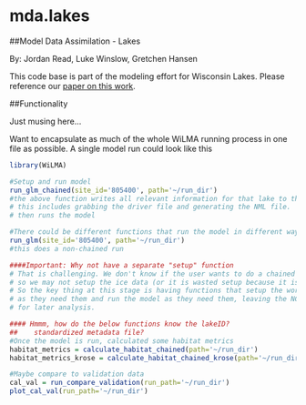 mda.lakes
=====
##Model Data Assimilation - Lakes

By: Jordan Read, Luke Winslow, Gretchen Hansen

This code base is part of the modeling effort for Wisconsin Lakes. 
Please reference our [paper on this work](http://dx.doi.org/10.1016/j.ecolmodel.2014.07.029). 

##Functionality

Just musing here...

Want to encapsulate as much of the whole WiLMA running process in one file as possible. A single model run could look like this

```R
library(WiLMA) 

#Setup and run model
run_glm_chained(site_id='805400', path='~/run_dir')
#the above function writes all relevant information for that lake to the directory
# this includes grabbing the driver file and generating the NML file.
# then runs the model

#There could be different functions that run the model in different ways
run_glm(site_id='805400', path='~/run_dir')
#this does a non-chained run

####Important: Why not have a separate "setup" function
# That is challenging. We don't know if the user wants to do a chained run
# so we may not setup the ice data (or it is wasted setup because it is not used)
# So the key thing at this stage is having functions that setup the workspace
# as they need them and run the model as they need them, leaving the NCDF files around
# for later analysis.

#### Hmmm, how do the below functions know the lakeID? 
##    standardized metadata file?
#Once the model is run, calculated some habitat metrics
habitat_metrics = calculate_habitat_chained(path='~/run_dir')
habitat_metrics_krose = calculate_habitat_chained_krose(path='~/run_dir')

#Maybe compare to validation data
cal_val = run_compare_validation(run_path='~/run_dir')
plot_cal_val(run_path='~/run_dir')

```

